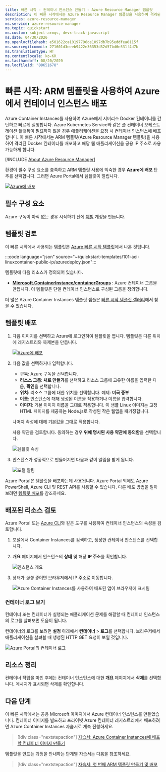 ```yaml
---
title: 빠른 시작 - 컨테이너 인스턴스 만들기 - Azure Resource Manager 템플릿
description: 이 빠른 시작에서는 Azure Resource Manager 템플릿을 사용하여 격리된 Azure 컨테이너 인스턴스에서 실행하는 컨테이너화된 웹앱을 신속하게 배포합니다.
services: azure-resource-manager
ms.service: azure-resource-manager
ms.topic: quickstart
ms.custom: subject-armqs, devx-track-javascript
ms.date: 04/30/2020
ms.openlocfilehash: e501622ca10197796de1097db7b95eddfea8115f
ms.sourcegitcommit: 271601d3eeeb9422e36353d32d57bd6e331f4d7b
ms.translationtype: HT
ms.contentlocale: ko-KR
ms.lasthandoff: 08/20/2020
ms.locfileid: "88651678"
---
```

# <a name="quickstart-deploy-a-container-instance-in-azure-using-an-arm-template"></a>빠른 시작: ARM 템플릿을 사용하여 Azure에서 컨테이너 인스턴스 배포

Azure Container Instances를 사용하여 Azure에서 서버리스 Docker 컨테이너를 간단하고 빠르게 실행합니다. Azure Kubernetes Service와 같은 풀 컨테이너 오케스트레이션 플랫폼이 필요하지 않을 경우 애플리케이션을 요청 시 컨테이너 인스턴스에 배포합니다. 이 빠른 시작에서는 ARM 템플릿(Azure Resource Manager 템플릿)을 사용하여 격리된 Docker 컨테이너를 배포하고 해당 웹 애플리케이션을 공용 IP 주소로 사용 가능하게 합니다.

[!INCLUDE [About Azure Resource Manager](../../includes/resource-manager-quickstart-introduction.md)]

환경이 필수 구성 요소를 충족하고 ARM 템플릿 사용에 익숙한 경우 **Azure에 배포** 단추를 선택합니다. 그러면 Azure Portal에서 템플릿이 열립니다.

[![Azure에 배포](../media/template-deployments/deploy-to-azure.svg)](https://portal.azure.com/#create/Microsoft.Template/uri/https%3A%2F%2Fraw.githubusercontent.com%2FAzure%2Fazure-quickstart-templates%2Fmaster%2F101-aci-linuxcontainer-public-ip%2Fazuredeploy.json)

## <a name="prerequisites"></a>필수 구성 요소

Azure 구독이 아직 없는 경우 시작하기 전에 [체험](https://azure.microsoft.com/free/) 계정을 만듭니다.

## <a name="review-the-template"></a>템플릿 검토

이 빠른 시작에서 사용되는 템플릿은 [Azure 빠른 시작 템플릿](https://azure.microsoft.com/resources/templates/101-aci-linuxcontainer-public-ip/)에서 나온 것입니다.

:::code language="json" source="~/quickstart-templates/101-aci-linuxcontainer-public-ip/azuredeploy.json":::

템플릿에 다음 리소스가 정의되어 있습니다.

* **[Microsoft.ContainerInstance/containerGroups](/azure/templates/microsoft.containerinstance/containergroups)** : Azure 컨테이너 그룹을 만듭니다. 이 템플릿은 단일 컨테이너 인스턴스로 구성된 그룹을 정의합니다.

더 많은 Azure Container Instances 템플릿 샘플은 [빠른 시작 템플릿 갤러리](https://azure.microsoft.com/resources/templates/?resourceType=Microsoft.Containerinstance&pageNumber=1&sort=Popular)에서 찾을 수 있습니다.

## <a name="deploy-the-template"></a>템플릿 배포

 1. 다음 이미지를 선택하고 Azure에 로그인하여 템플릿을 엽니다. 템플릿은 다른 위치에 레지스트리와 복제본을 만듭니다.

    [![Azure에 배포](../media/template-deployments/deploy-to-azure.svg)](https://portal.azure.com/#create/Microsoft.Template/uri/https%3A%2F%2Fraw.githubusercontent.com%2FAzure%2Fazure-quickstart-templates%2Fmaster%2F101-aci-linuxcontainer-public-ip%2Fazuredeploy.json)

 2. 다음 값을 선택하거나 입력합니다.

    * **구독**: Azure 구독을 선택합니다.
    * **리소스 그룹**: **새로 만들기**를 선택하고 리소스 그룹에 고유한 이름을 입력한 다음, **확인**을 선택합니다.
    * **위치**: 리소스 그룹에 대한 위치를 선택합니다. 예제: **미국 중부**
    * **이름**: 인스턴스에 대해 생성된 이름을 적용하거나 이름을 입력합니다.
    * **이미지**: 기본 이미지 이름을 그대로 적용합니다. 이 샘플 Linux 이미지는 고정 HTML 페이지를 제공하는 Node.js로 작성된 작은 웹앱을 패키징합니다. 

    나머지 속성에 대해 기본값을 그대로 적용합니다.

    사용 약관을 검토합니다. 동의하는 경우 **위에 명시된 사용 약관에 동의함**을 선택합니다.

    ![템플릿 속성](media/container-instances-quickstart-template/template-properties.png)

 3. 인스턴스가 성공적으로 만들어지면 다음과 같이 알림을 받게 됩니다.

    ![포털 알림](media/container-instances-quickstart-template/deployment-notification.png)

 Azure Portal은 템플릿을 배포하는데 사용됩니다. Azure Portal 외에도 Azure PowerShell, Azure CLI 및 REST API를 사용할 수 있습니다. 다른 배포 방법을 알아보려면 [템플릿 배포](../azure-resource-manager/templates/deploy-cli.md)를 참조하세요.

## <a name="review-deployed-resources"></a>배포된 리소스 검토

Azure Portal 또는 [Azure CLI](container-instances-quickstart.md)와 같은 도구를 사용하여 컨테이너 인스턴스의 속성을 검토합니다.

1. 포털에서 Container Instances를 검색하고, 생성한 컨테이너 인스턴스를 선택합니다.

1. **개요** 페이지에서 인스턴스의 **상태** 및 해당 **IP 주소**를 확인합니다.

    ![인스턴스 개요](media/container-instances-quickstart-template/aci-overview.png)

2. 상태가 *실행 중*이면 브라우저에서 IP 주소로 이동합니다. 

    ![Azure Container Instances를 사용하여 배포된 앱이 브라우저에 표시됨](media/container-instances-quickstart-template/view-application-running-in-an-azure-container-instance.png)

### <a name="view-container-logs"></a>컨테이너 로그 보기

컨테이너 또는 컨테이너가 실행되는 애플리케이션 문제를 해결할 때 컨테이너 인스턴스의 로그를 살펴보면 도움이 됩니다.

컨테이너의 로그를 보려면 **설정** 아래에서 **컨테이너** > **로그**를 선택합니다. 브라우저에서 애플리케이션을 살펴볼 때 생성된 HTTP GET 요청이 보일 것입니다.

![Azure Portal의 컨테이너 로그](media/container-instances-quickstart-template/aci-logs.png)

## <a name="clean-up-resources"></a>리소스 정리

컨테이너 작업을 마친 후에는 컨테이너 인스턴스에 대한 **개요** 페이지에서 **삭제**를 선택합니다. 메시지가 표시되면 삭제를 확인합니다.

## <a name="next-steps"></a>다음 단계

이 빠른 시작에서는 공용 Microsoft 이미지에서 Azure 컨테이너 인스턴스를 만들었습니다. 컨테이너 이미지를 빌드하고 프라이빗 Azure 컨테이너 레지스트리에서 배포하려면 Azure Container Instances 자습서로 계속 진행하세요.

> [!div class="nextstepaction"]
> [자습서: Azure Container Instances에 배포할 컨테이너 이미지 만들기](./container-instances-tutorial-prepare-app.md)

템플릿을 만드는 과정을 안내하는 단계별 자습서는 다음을 참조하세요.

> [!div class="nextstepaction"]
> [자습서: 첫 번째 ARM 템플릿 만들기 및 배포](../azure-resource-manager/templates/template-tutorial-create-first-template.md)